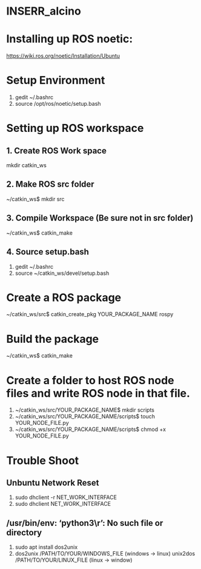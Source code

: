 # INSERR_alcino

# Installing up ROS noetic:
https://wiki.ros.org/noetic/Installation/Ubuntu

# Setup Environment
1) gedit ~/.bashrc
2) source /opt/ros/noetic/setup.bash

# Setting up ROS workspace

## 1. Create ROS Work space
mkdir catkin_ws

## 2. Make ROS src folder
~/catkin_ws$ mkdir src

## 3. Compile Workspace (Be sure not in src folder)
~/catkin_ws$ catkin_make

## 4. Source setup.bash
1) gedit ~/.bashrc
2) source ~/catkin_ws/devel/setup.bash

# Create a ROS package
~/catkin_ws/src$ catkin_create_pkg YOUR_PACKAGE_NAME rospy

# Build the package
~/catkin_ws$ catkin_make

# Create a folder to host ROS node files and write ROS node in that file.
1) ~/catkin_ws/src/YOUR_PACKAGE_NAME$ mkdir scripts
2) ~/catkin_ws/src/YOUR_PACKAGE_NAME/scripts$ touch YOUR_NODE_FILE.py
3) ~/catkin_ws/src/YOUR_PACKAGE_NAME/scripts$ chmod +x YOUR_NODE_FILE.py

# Trouble Shoot
## Unbuntu Network Reset
1) sudo dhclient -r NET_WORK_INTERFACE
2) sudo dhclient NET_WORK_INTERFACE

## /usr/bin/env: ‘python3\r’: No such file or directory
1) sudo apt install dos2unix
2) dos2unix /PATH/TO/YOUR/WINDOWS_FILE (windows -> linux)
   unix2dos /PATH/TO/YOUR/LINUX_FILE (linux -> window)
